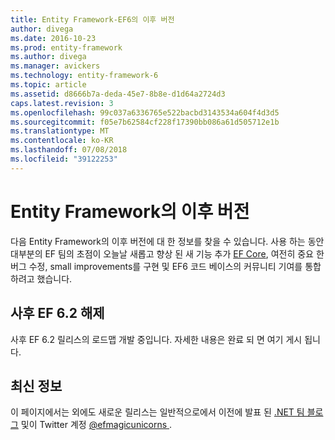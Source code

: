 ```yaml
---
title: Entity Framework-EF6의 이후 버전
author: divega
ms.date: 2016-10-23
ms.prod: entity-framework
ms.author: divega
ms.manager: avickers
ms.technology: entity-framework-6
ms.topic: article
ms.assetid: d8666b7a-deda-45e7-8b8e-d1d64a2724d3
caps.latest.revision: 3
ms.openlocfilehash: 99c037a6336765e522bacbd3143534a604f4d3d5
ms.sourcegitcommit: f05e7b62584cf228f17390bb086a61d505712e1b
ms.translationtype: MT
ms.contentlocale: ko-KR
ms.lasthandoff: 07/08/2018
ms.locfileid: "39122253"
---
```

# <a name="future-versions-of-entity-framework"></a>Entity Framework의 이후 버전 
다음 Entity Framework의 이후 버전에 대 한 정보를 찾을 수 있습니다.
사용 하는 동안 대부분의 EF 팀의 초점이 오늘날 새롭고 향상 된 새 기능 추가 [EF Core](https://docs.microsoft.com/en-us/ef/core/index), 여전히 중요 한 버그 수정, small improvements를 구현 및 EF6 코드 베이스의 커뮤니티 기여를 통합 하려고 했습니다.

## <a name="post-ef-62-releases"></a>사후 EF 6.2 해제

사후 EF 6.2 릴리스의 로드맵 개발 중입니다. 자세한 내용은 완료 되 면 여기 게시 됩니다.
 
## <a name="staying-up-to-date"></a>최신 정보  
  
이 페이지에서는 외에도 새로운 릴리스는 일반적으로에서 이전에 발표 된 [.NET 팀 블로그](https://blogs.msdn.microsoft.com/dotnet/tag/entity-framework/) 및이 Twitter 계정 [ @efmagicunicorns ](http://twitter.com/efmagicunicorns).
  